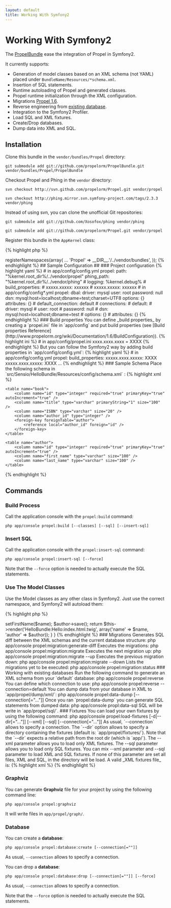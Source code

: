 ```yaml
---
layout: default
title: Working With Symfony2
---
```


# Working With Symfony2 #

The [PropelBundle](http://www.github.com/propelorm/PropelBundle) ease the integration of Propel in Symfony2.

It currently supports:

* Generation of model classes based on an XML schema (not YAML) placed under `BundleName/Resources/*schema.xml`.
* Insertion of SQL statements.
* Runtime autoloading of Propel and generated classes.
* Propel runtime initialization through the XML configuration.
* Migrations [Propel 1.6](../guide/10-migrations).
* Reverse engineering from [existing database](./existing-database).
* Integration to the Symfony2 Profiler.
* Load SQL and XML fixtures.
* Create/Drop databases.
* Dump data into XML and SQL.

## Installation ##

Clone this bundle in the `vendor/bundles/Propel` directory:

    git submodule add git://github.com/propelorm/PropelBundle.git vendor/bundles/Propel/PropelBundle

Checkout Propel and Phing in the `vendor` directory:

    svn checkout http://svn.github.com/propelorm/Propel.git vendor/propel

    svn checkout http://phing.mirror.svn.symfony-project.com/tags/2.3.3 vendor/phing

Instead of using svn, you can clone the unofficial Git repositories:

    git submodule add git://github.com/Xosofox/phing vendor/phing

    git submodule add git://github.com/propelorm/Propel.git vendor/propel

Register this bundle in the `AppKernel` class:

{% highlight php %}
<?php

public function registerBundles()
{
    $bundles = array(
        ...

        // PropelBundle
        new Propel\PropelBundle\PropelBundle(),
        // register your bundles
        new Sensio\HelloBundle\HelloBundle(),
    );

    ...
}
{% endhighlight %}

Don't forget to register the PropelBundle namespace in `app/autoload.php`:

{% highlight php %}
<?php

$loader->registerNamespaces(array(
    ...

    'Propel' => __DIR__.'/../vendor/bundles',
));
{% endhighlight %}


## Sample Configuration ##

### Project configuration

{% highlight yaml %}
# in app/config/config.yml
propel:
    path:       "%kernel.root_dir%/../vendor/propel"
    phing_path: "%kernel.root_dir%/../vendor/phing"
#    logging:   %kernel.debug%
#    build_properties:
#        xxxxx.xxxxx: xxxxxx
#        xxxxx.xxxxx: xxxxxx

# in app/config/config*.yml
propel:
    dbal:
        driver:               mysql
        user:                 root
        password:             null
        dsn:                  mysql:host=localhost;dbname=test;charset=UTF8
        options:              {}
        attributes:           {}
#        default_connection:       default
#        connections:
#           default:
#               driver:               mysql
#               user:                 root
#               password:             null
#               dsn:                  mysql:host=localhost;dbname=test
#               options:              {}
#               attributes:           {}
{% endhighlight %}


### Build properties

You can define _build properties_ by creating a `propel.ini` file in `app/config` and put build properties (see [Build properties Reference](http://www.propelorm.org/wiki/Documentation/1.6/BuildConfiguration)).

{% highlight ini %}
# in app/config/propel.ini
xxxx.xxxx.xxxx = XXXX
{% endhighlight %}

But you can follow the Symfony2 way by adding build properties in `app/config/config.yml`:

{% highlight yaml %}
# in app/config/config.yml
propel:
    build_properties:
        xxxxx.xxxx.xxxxx:   XXXX
        xxxxx.xxxx.xxxxx:   XXXX
        ...
{% endhighlight %}


### Sample Schema

Place the following schema in `src/Sensio/HelloBundle/Resources/config/schema.xml` :

{% highlight xml %}
<?xml version="1.0" encoding="UTF-8"?>
<database name="default" namespace="Sensio\HelloBundle\Model" defaultIdMethod="native">

    <table name="book">
        <column name="id" type="integer" required="true" primaryKey="true" autoIncrement="true" />
        <column name="title" type="varchar" primaryString="1" size="100" />
        <column name="ISBN" type="varchar" size="20" />
        <column name="author_id" type="integer" />
        <foreign-key foreignTable="author">
            <reference local="author_id" foreign="id" />
        </foreign-key>
    </table>

    <table name="author">
        <column name="id" type="integer" required="true" primaryKey="true" autoIncrement="true" />
        <column name="first_name" type="varchar" size="100" />
        <column name="last_name" type="varchar" size="100" />
    </table>

</database>
{% endhighlight %}


## Commands

### Build Process

Call the application console with the `propel:build` command:

    php app/console propel:build [--classes] [--sql] [--insert-sql]


### Insert SQL

Call the application console with the `propel:insert-sql` command:

    php app/console propel:insert-sql [--force]

Note that the `--force` option is needed to actually execute the SQL statements.


### Use The Model Classes

Use the Model classes as any other class in Symfony2. Just use the correct namespace, and Symfony2 will autoload them:

{% highlight php %}
<?php

class HelloController extends Controller
{
    public function indexAction($name)
    {
        $author = new \Sensio\HelloBundle\Model\Author();
        $author->setFirstName($name);
        $author->save();

        return $this->render('HelloBundle:Hello:index.html.twig', array('name' => $name, 'author' => $author));
    }
}
{% endhighlight %}


### Migrations

Generates SQL diff between the XML schemas and the current database structure:

    php app/console propel:migration:generate-diff

Executes the migrations:

    php app/console propel:migration:migrate

Executes the next migration up:

    php app/console propel:migration:migrate --up

Executes the previous migration down:

    php app/console propel:migration:migrate --down

Lists the migrations yet to be executed:

    php app/console propel:migration:status


### Working with existing databases

Run the following command to generate an XML schema from your `default` database:

    php app/console propel:reverse

You can define which connection to use:

    php app/console propel:reverse --connection=default

You can dump data from your database in XML to `app/propel/dump/xml/`:

    php app/console propel:data-dump [--connection[="..."]]

Once you ran `propel:data-dump` you can generate SQL statements from dumped data:

    php app/console propl:data-sql

SQL will be write in `app/propel/sql/`.


### Fixtures

You can load your own fixtures by using the following command:

    php app/console propel:load-fixtures [-d|--dir[="..."]] [--xml] [--sql] [--connection[="..."]]

As usual, `--connection` allows to specify a connection.

The `--dir` option allows to specify a directory containing the fixtures (default is: `app/propel/fixtures/`).
Note that the `--dir` expects a relative path from the root dir (which is `app/`).

The --xml parameter allows you to load only XML fixtures.
The --sql parameter allows you to load only SQL fixtures.
You can mix --xml parameter and --sql parameter to load XML and SQL fixtures.
If none of this parameter are set all files, XML and SQL, in the directory will be load.

A valid _XML fixtures file_ is:

{% highlight xml %}
<?xml version="1.0" encoding="utf-8"?>
<dataset name="all">
    <Object Id="..." />
</dataset>
{% endhighlight %}


### Graphviz

You can generate **Graphviz** file for your project by using the following command line:

    php app/console propel:graphviz

It will write files in `app/propel/graph/`.


### Database

You can create a **database**:

    php app/console propel:database:create [--connection[=""]]

As usual, `--connection` allows to specify a connection.


You can drop a **database**:

    php app/console propel:database:drop [--connection[=""]] [--force]

As usual, `--connection` allows to specify a connection.

Note that the `--force` option is needed to actually execute the SQL statements.

